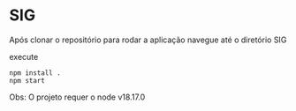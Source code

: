 # SIG

Após clonar o repositório para rodar a aplicação navegue até o diretório SIG

execute

    npm install .
    npm start

Obs: O projeto requer o node v18.17.0
